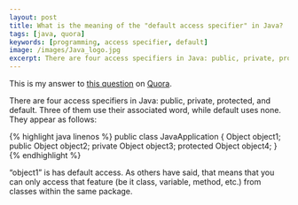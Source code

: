```yaml
---
layout: post
title: What is the meaning of the "default access specifier" in Java?
tags: [java, quora]
keywords: [programming, access specifier, default]
image: /images/Java_logo.jpg
excerpt: There are four access specifiers in Java: public, private, protected, and default. Three of them use their associated word, while default uses none.
---
```


This is my answer to [this question](https://www.quora.com/What-is-the-meaning-of-the-default-access-specifier-in-Java) on [Quora](https://www.quora.com).

There are four access specifiers in Java: public, private, protected, and default. Three of them use their associated word, while default uses none. They appear as follows:

{% highlight java linenos %}
public class JavaApplication {
    Object object1;
    public Object object2;
    private Object object3;
    protected Object object4;
}
{% endhighlight %}

“object1” is has default access. As others have said, that means that you can only access that feature (be it class, variable, method, etc.) from classes within the same package.
